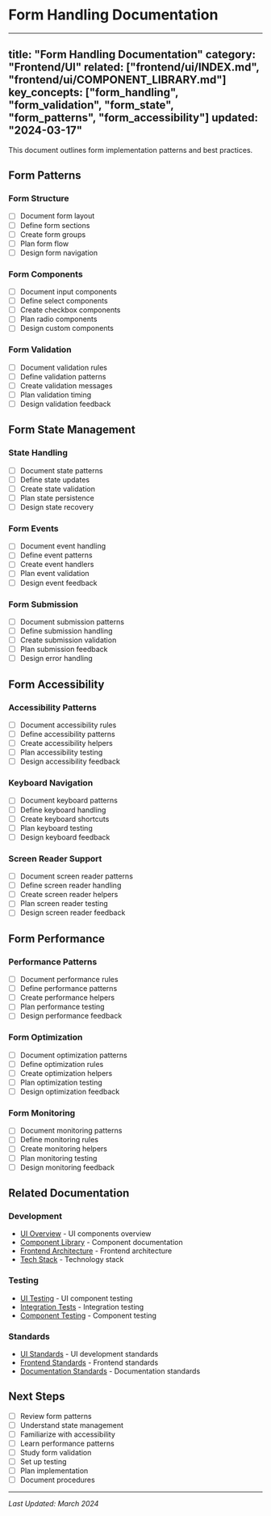  # Form Handling Documentation

---
title: "Form Handling Documentation"
category: "Frontend/UI"
related: ["frontend/ui/INDEX.md", "frontend/ui/COMPONENT_LIBRARY.md"]
key_concepts: ["form_handling", "form_validation", "form_state", "form_patterns", "form_accessibility"]
updated: "2024-03-17"
---

This document outlines form implementation patterns and best practices.

## Form Patterns

### Form Structure
- [ ] Document form layout
- [ ] Define form sections
- [ ] Create form groups
- [ ] Plan form flow
- [ ] Design form navigation

### Form Components
- [ ] Document input components
- [ ] Define select components
- [ ] Create checkbox components
- [ ] Plan radio components
- [ ] Design custom components

### Form Validation
- [ ] Document validation rules
- [ ] Define validation patterns
- [ ] Create validation messages
- [ ] Plan validation timing
- [ ] Design validation feedback

## Form State Management

### State Handling
- [ ] Document state patterns
- [ ] Define state updates
- [ ] Create state validation
- [ ] Plan state persistence
- [ ] Design state recovery

### Form Events
- [ ] Document event handling
- [ ] Define event patterns
- [ ] Create event handlers
- [ ] Plan event validation
- [ ] Design event feedback

### Form Submission
- [ ] Document submission patterns
- [ ] Define submission handling
- [ ] Create submission validation
- [ ] Plan submission feedback
- [ ] Design error handling

## Form Accessibility

### Accessibility Patterns
- [ ] Document accessibility rules
- [ ] Define accessibility patterns
- [ ] Create accessibility helpers
- [ ] Plan accessibility testing
- [ ] Design accessibility feedback

### Keyboard Navigation
- [ ] Document keyboard patterns
- [ ] Define keyboard handling
- [ ] Create keyboard shortcuts
- [ ] Plan keyboard testing
- [ ] Design keyboard feedback

### Screen Reader Support
- [ ] Document screen reader patterns
- [ ] Define screen reader handling
- [ ] Create screen reader helpers
- [ ] Plan screen reader testing
- [ ] Design screen reader feedback

## Form Performance

### Performance Patterns
- [ ] Document performance rules
- [ ] Define performance patterns
- [ ] Create performance helpers
- [ ] Plan performance testing
- [ ] Design performance feedback

### Form Optimization
- [ ] Document optimization patterns
- [ ] Define optimization rules
- [ ] Create optimization helpers
- [ ] Plan optimization testing
- [ ] Design optimization feedback

### Form Monitoring
- [ ] Document monitoring patterns
- [ ] Define monitoring rules
- [ ] Create monitoring helpers
- [ ] Plan monitoring testing
- [ ] Design monitoring feedback

## Related Documentation

### Development
- [UI Overview](INDEX.md) - UI components overview
- [Component Library](COMPONENT_LIBRARY.md) - Component documentation
- [Frontend Architecture](../ARCHITECTURE.md) - Frontend architecture
- [Tech Stack](../TECH_STACK.md) - Technology stack

### Testing
- [UI Testing](../../testing/frontend/UI_TESTING.md) - UI component testing
- [Integration Tests](../../testing/frontend/INTEGRATION_TESTING.md) - Integration testing
- [Component Testing](../../testing/frontend/COMPONENT_TESTING.md) - Component testing

### Standards
- [UI Standards](../../standards/UI_STANDARDS.md) - UI development standards
- [Frontend Standards](../../standards/FRONTEND_STANDARDS.md) - Frontend standards
- [Documentation Standards](../../standards/DOCUMENTATION.md) - Documentation standards

## Next Steps

- [ ] Review form patterns
- [ ] Understand state management
- [ ] Familiarize with accessibility
- [ ] Learn performance patterns
- [ ] Study form validation
- [ ] Set up testing
- [ ] Plan implementation
- [ ] Document procedures

---

*Last Updated: March 2024*